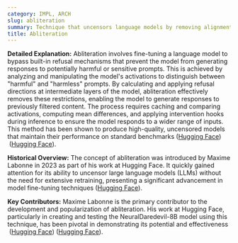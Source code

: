 ```yaml
---
category: IMPL, ARCH
slug: abliteration
summary: Technique that uncensors language models by removing alignment restrictions without requiring retraining.
title: Abliteration
---
```


**Detailed Explanation:** Abliteration involves fine-tuning a language model to bypass built-in refusal mechanisms that prevent the model from generating responses to potentially harmful or sensitive prompts. This is achieved by analyzing and manipulating the model's activations to distinguish between "harmful" and "harmless" prompts. By calculating and applying refusal directions at intermediate layers of the model, abliteration effectively removes these restrictions, enabling the model to generate responses to previously filtered content. The process requires caching and comparing activations, computing mean differences, and applying intervention hooks during inference to ensure the model responds to a wider range of inputs. This method has been shown to produce high-quality, uncensored models that maintain their performance on standard benchmarks​ ([Hugging Face](https://huggingface.co/blog/mlabonne/abliteration))​​ ([Hugging Face](https://huggingface.co/posts/mlabonne/866788930457283))​.

**Historical Overview:** The concept of abliteration was introduced by Maxime Labonne in 2023 as part of his work at Hugging Face. It quickly gained attention for its ability to uncensor large language models (LLMs) without the need for extensive retraining, presenting a significant advancement in model fine-tuning techniques​ ([Hugging Face](https://huggingface.co/posts/mlabonne/866788930457283))​.

**Key Contributors:** Maxime Labonne is the primary contributor to the development and popularization of abliteration. His work at Hugging Face, particularly in creating and testing the NeuralDaredevil-8B model using this technique, has been pivotal in demonstrating its potential and effectiveness​ ([Hugging Face](https://huggingface.co/blog/mlabonne/merge-models))​​ ([Hugging Face](https://huggingface.co/mlabonne/activity/community))​.